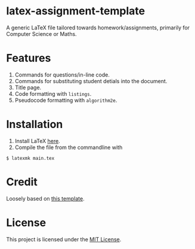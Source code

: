 # latex-assignment-template
A generic LaTeX file tailored towards homework/assignments, primarily for Computer Science or Maths.
# Features
1. Commands for questions/in-line code.
2. Commands for substituting student detials into the document.
3. Title page.
4. Code formatting with `listings`.
5. Pseudocode formatting with `algorithm2e`.
# Installation
1. Install LaTeX [here](https://latex-project.org/get/).
2. Compile the file from the commandline with
```
$ latexmk main.tex
```
# Credit
Loosely based on [this template](https://github.com/jdavis/latex-homework-template).
# License
This project is licensed under the [MIT License](LICENSE).